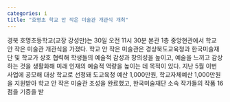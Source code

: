 ```yaml
---
categories: i
title: "호명초 학교 안 작은 미술관 개관식 개최"
---
```

경북 호명초등학교(교장 강성만)는 30일 오전 11시 30분 본관 1층 중앙현관에서 학교 안 작은 미술관 개관식을 가졌다. 학교 안 작은 미술관은 경상북도교육청과 한국미술재단 및 학교가 상호 협력해 학생들의 예술적 감성과 창의성을 높이고, 예술을 느끼고 감상하는 것을 생활화해 미래 인재의 예술적 역량을 높이는 데 목적이 있다. 지난 5월 이번 사업에 공모해 대상 학교로 선정돼 도교육청 예산 1,000만원, 학교자체예산 1,000만원을 지원받아 학교 안 작은 미술관 조성을 완료했고, 한국미술재단 소속 작가들의 작품 16점을 기증을 받